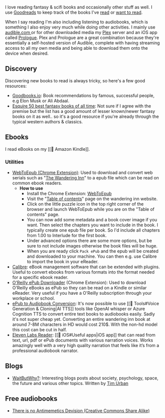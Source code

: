 I love reading fantasy & scifi books and occasionally other stuff as well. I use [Goodreads](https://www.goodreads.com/aerobless) to keep track of the books I've [read](https://www.goodreads.com/review/list/7725364?shelf=read) or [want to read](https://www.goodreads.com/review/list/7725364?shelf=to-read).

When I say reading I'm also including listening to audiobooks, which is something I also enjoy very much while doing other activities. I mainly use [audible.com ](http://audible.com)or for other downloaded media my [Plex](https://www.plex.tv) server and an iOS app called [Prologue](https://apps.apple.com/us/app/prologue/id1459223267). Plex and Prologue are a great combination because they're essentially a self-hosted version of Audible, complete with having streaming access to all my own media and being able to download them onto the device when desired.

## Discovery

Discovering new books to read is always tricky, so here's a few good resources:

* [Goodbooks.io](https://www.goodbooks.io/): Book recommendations by famous, successful people, e.g Elon Musk or Ali Abdaal.
* [Esquire 50 best fantasy books of all time](https://www.esquire.com/entertainment/books/g39385874/best-fantasy-books/): Not sure if I agree with the premise but the list has a good amount of lesser known/newer fantasy books on it as well.. so it's a good resource if you're already through the typical western authors & classics.

## Ebooks

I read eBooks on my [[📖 Amazon Kindle]].
### Utilities

* [WebToEpub (Chrome Extension)](https://chrome.google.com/webstore/detail/webtoepub/akiljllkbielkidmammnifcnibaigelm?hl=en): Used to download and convert web serials such as "[The Wandering Inn](https://wanderinginn.com)" to a epub file which can be read on common ebook readers.
  * **How to use**
    * Install the Chrome Extension: [WebToEpub](https://chrome.google.com/webstore/detail/webtoepub/akiljllkbielkidmammnifcnibaigelm?hl=en)
    * Visit the "[Table of contents](https://wanderinginn.com/table-of-contents/)" page on the wandering inn website.
    * Click on the little puzzle icon in the top right corner of the browser and launch WebToEpub while you are on the "Table of contents" page.
    * You can now add some metadata and a book cover image if you want. Then select the chapters you want to include in the book. I typically create one epub file per book. So I'd include all chapters from 1.00 to Interlude for the first book.
    * Under advanced options there are some more options, but be sure to not include images otherwise the book files will be huge.
    * When you are ready click `Pack ePub` and the epub will be created and downloaded to your machine. You can then e.g. use Calibre to import the book in your eReader.
* [Calibre](https://calibre-ebook.com): eBook management software that can be extended with plugins. Useful to convert ebooks from various formats into the format needed for a specific ebook reader.
* [O'Reilly ePub Downloader](https://chrome.google.com/webstore/detail/my-oreilly-downloader/deebiaolijlopiocielojiipnpnaldlk) (Chrome Extension): Used to download O'Reilly eBooks as ePub so they can be read on a Kindle or similar eReader. Very useful if you have a O'Reilly subscription through your workplace or school.
* [ePub to Audiobook Conversion](https://github.com/p0n1/epub\_to\_audiobook?tab=readme-ov-file): It's now possible to use [[🤖 Tools#Voice Generation & Cloning|AI TTS]] tools like OpenAI whisper or Azure Cognition TTS to convert entire text books to audiobooks easily. Sadly it's not super cheap yet. Converting an entire wandering inn book at around 7-8M characters in HD would cost 210$. With the non-hd model this cost can be cut in half.
* [Eleven Labs Reader](https://elevenlabs.io/text-reader): [[📱 iOS#Useful apps|iOS app]] that can read from text, url, pdf or ePub documents with various narration voices. Works amazingly well with a very high quality narration that feels like it’s from a professional audiobook narrator.

## Blogs

* [WaitButWhy?](https://waitbutwhy.com/): Interesting blogs posts about society, psychology, space, the future and various other topics. Written by [Tim Urban](https://twitter.com/waitbutwhy)

## Free audiobooks

* [There is no Antimemetics Devision (Creative Commons Share Alike)](https://www.youtube.com/playlist?list=PLlSmdtw6KrEbByc8\_QKpWC\_2p629QAM8u)
